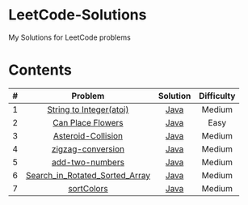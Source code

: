 # LeetCode-Solutions
My Solutions for LeetCode problems
# Contents
| #   | Problem | Solution  | Difficulty  |
| :---: |:----:| :---------:| :-----------:|
| 1  | [String to Integer(atoi)](https://leetcode.com/problems/string-to-integer-atoi/)| [Java](https://github.com/sowmithd/LeetCode-Solutions/blob/master/StringtoInteger(atoi).java) | Medium|
| 2 | [Can Place Flowers](https://leetcode.com/problems/can-place-flowers/)| [Java](https://goo.gl/utShAr)| Easy|
| 3 | [Asteroid-Collision](https://leetcode.com/problems/asteroid-collision/)| [Java](https://goo.gl/jTpaiW)| Medium|
| 4 | [zigzag-conversion](https://leetcode.com/problems/zigzag-conversion/)| [Java](https://goo.gl/ErQRJC)| Medium|
| 5 | [add-two-numbers](https://leetcode.com/problems/add-two-numbers)| [Java](https://goo.gl/VMiVHp)| Medium|
| 6 | [Search_in_Rotated_Sorted_Array](https://leetcode.com/problems/search-in-rotated-sorted-array)| [Java](https://bit.ly/2EYeDko)| Medium|
| 7 | [sortColors](https://leetcode.com/problems/sort-colors)| [Java](https://bit.ly/2R31sFk)| Medium|

